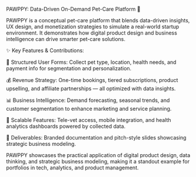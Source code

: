 PAWPPY: Data-Driven On-Demand Pet-Care Platform 🐾

PAWPPY is a conceptual pet-care platform that blends data-driven insights, UX design, and monetization strategies to simulate a real-world startup environment. It demonstrates how digital product design and business intelligence can drive smarter pet-care solutions.

✨ Key Features & Contributions:

📝 Structured User Forms: Collect pet type, location, health needs, and payment info for segmentation and personalization.

💰 Revenue Strategy: One-time bookings, tiered subscriptions, product upselling, and affiliate partnerships — all optimized with data insights.

📊 Business Intelligence: Demand forecasting, seasonal trends, and customer segmentation to enhance marketing and service planning.

📱 Scalable Features: Tele-vet access, mobile integration, and health analytics dashboards powered by collected data.

📄 Deliverables: Branded documentation and pitch-style slides showcasing strategic business modeling.

PAWPPY showcases the practical application of digital product design, data thinking, and strategic business modeling, making it a standout example for portfolios in tech, analytics, and product management. 
